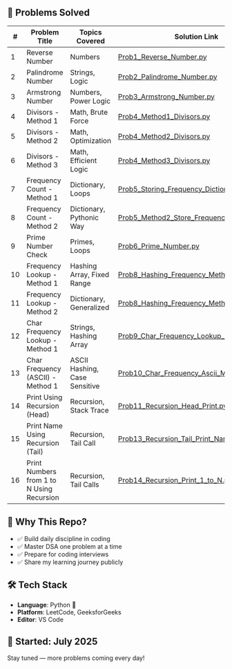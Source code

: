 ## 🧠 Problems Solved

| #  | Problem Title               | Topics Covered             | Solution Link                               |
|----|-----------------------------|-----------------------------|---------------------------------------------|
| 1  | Reverse Number              | Numbers                     | [Prob1_Reverse_Number.py](Prob1_Reverse_Number.py) |
| 2  | Palindrome Number           | Strings, Logic              | [Prob2_Palindrome_Number.py](Prob2_Palindrome_Number.py) |
| 3  | Armstrong Number            | Numbers, Power Logic        | [Prob3_Armstrong_Number.py](Prob3_Armstrong_Number.py) |
| 4  | Divisors - Method 1         | Math, Brute Force           | [Prob4_Method1_Divisors.py](Prob4_Method1_Divisors.py) |
| 5  | Divisors - Method 2         | Math, Optimization          | [Prob4_Method2_Divisors.py](Prob4_Method2_Divisors.py) |
| 6  | Divisors - Method 3         | Math, Efficient Logic       | [Prob4_Method3_Divisors.py](Prob4_Method3_Divisors.py) |
| 7  | Frequency Count - Method 1  | Dictionary, Loops           | [Prob5_Storing_Frequency_Dictionary.py](Prob5_Storing_Frequency_Dictionary.py) |
| 8  | Frequency Count - Method 2  | Dictionary, Pythonic Way    | [Prob5_Method2_Store_Frequency_Dictionary.py](Prob5_Method2_Store_Frequency_Dictionary.py) |
| 9  | Prime Number Check          | Primes, Loops               | [Prob6_Prime_Number.py](Prob6_Prime_Number.py) |
| 10 | Frequency Lookup - Method 1 | Hashing Array, Fixed Range  | [Prob8_Hashing_Frequency_Method1.py](Prob8_Hashing_Frequency_Method1.py) |
| 11 | Frequency Lookup - Method 2 | Dictionary, Generalized     | [Prob8_Hashing_Frequency_Method2.py](Prob8_Hashing_Frequency_Method2.py) |
| 12 | Char Frequency Lookup - Method 1 | Strings, Hashing Array      | [Prob9_Char_Frequency_Lookup_Method1.py](Prob9_Char_Frequency_Lookup_Method1.py) |
| 13 | Char Frequency (ASCII) - Method 1 | ASCII Hashing, Case Sensitive | [Prob10_Char_Frequency_Ascii_Method1.py](Prob10_Char_Frequency_Ascii_Method1.py) |
| 14 | Print Using Recursion (Head) | Recursion, Stack Trace       | [Prob11_Recursion_Head_Print.py](Prob11_Recursion_Head_Print.py) |
| 15 | Print Name Using Recursion (Tail) | Recursion, Tail Call        | [Prob13_Recursion_Tail_Print_Name.py](Prob13_Recursion_Tail_Print_Name.py) |
| 16 | Print Numbers from 1 to N Using Recursion | Recursion, Tail Calls | [Prob14_Recursion_Print_1_to_N.py](Prob14_Recursion_Print_1_to_N.py) |





## 🚀 Why This Repo?
- ✅ Build daily discipline in coding
- ✅ Master DSA one problem at a time
- ✅ Prepare for coding interviews
- ✅ Share my learning journey publicly

## 🛠️ Tech Stack
- **Language**: Python 🐍  
- **Platform**: LeetCode, GeeksforGeeks 
- **Editor**: VS Code  

## 📅 Started: July 2025  
Stay tuned — more problems coming every day!


